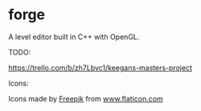 # forge

A level editor built in C++ with OpenGL.

TODO:

https://trello.com/b/zh7Lbvc1/keegans-masters-project


Icons: 

<div>Icons made by <a href="https://www.freepik.com" title="Freepik">Freepik</a> from <a href="https://www.flaticon.com/" title="Flaticon">www.flaticon.com</a></div>
